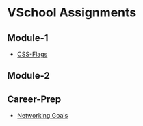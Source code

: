 # VSchool Assignments

## Module-1

- [CSS-Flags](https://github.com/dholland/vschool-assignments/tree/master/module-1/01_css-flags)

## Module-2

## Career-Prep

- [Networking Goals](https://github.com/dholland/vschool-assignments/blob/master/09_Module%20Career/networking-goals.md)
